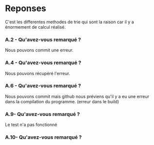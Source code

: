 # Reponses 
C'est les differentes methodes de trie qui sont la raison car il y a énormement de calcul réalisé. 

### A.2 - Qu'avez-vous remarqué ?
Nous pouvons commit une erreur.

### A.4 - Qu'avez-vous remarqué ?
Nous pouvons récupéré l'erreur.

### A.6 - Qu'avez-vous remarqué ?
Nous pouvons commit mais github nous préviens qu'il y a eu une erreur dans la compilation du programme.
(erreur dans le build)

### A.9- Qu'avez-vous remarqué ?
Le test n'a pas fonctionné 

### A.10- Qu'avez-vous remarqué ?